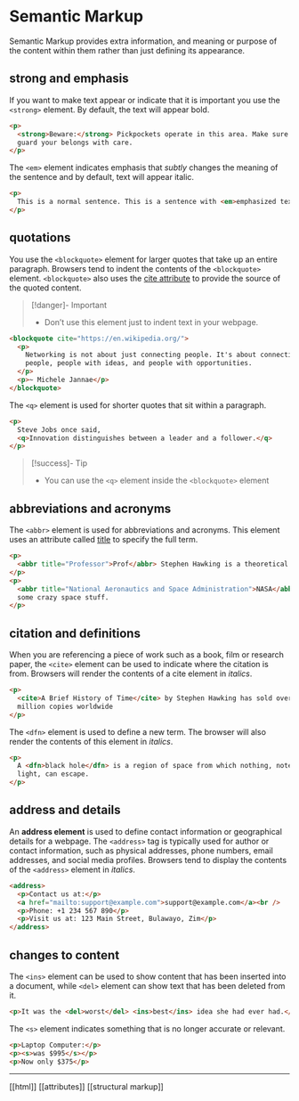 # Semantic Markup

Semantic Markup provides extra information, and meaning or purpose of the content within them rather than just defining its appearance.

## strong and emphasis

If you want to make text appear or indicate that it is important you use the `<strong>` element. By default, the text will appear bold.

```html
<p>
  <strong>Beware:</strong> Pickpockets operate in this area. Make sure that you
  guard your belongs with care.
</p>
```

The `<em>` element indicates emphasis that *subtly* changes the meaning of the sentence and by default, text will appear italic.

```html
<p>
  This is a normal sentence. This is a sentence with <em>emphasized text</em>.
</p>
```

## quotations

You use the `<blockquote>` element for larger quotes that take up an entire paragraph. Browsers tend to indent the contents of the `<blockquote>` element. `<blockquote>` also uses the [cite attribute](attributes#^fff13b) to provide the source of the quoted content.

>[!danger]- Important
>- Don’t use this element just to indent text in your webpage.

```html
<blockquote cite="https://en.wikipedia.org/">
  <p>
    Networking is not about just connecting people. It's about connecting
    people, people with ideas, and people with opportunities.
  </p>
  <p>~ Michele Jannae</p>
</blockquote>
```

The `<q>` element is used for shorter quotes that sit within a paragraph.

```html
<p>
  Steve Jobs once said,
  <q>Innovation distinguishes between a leader and a follower.</q>
</p>
```

>[!success]- Tip
>- You can use the `<q>` element inside the `<blockquote>` element

## abbreviations and acronyms

The `<abbr>` element is used for abbreviations and acronyms. This element uses an attribute called [title](def/attributes#^fff13b) to specify the full term.

```html
<p>
  <abbr title="Professor">Prof</abbr> Stephen Hawking is a theoretical physicist and cosmologist.
</p>
<p>
  <abbr title="National Aeronautics and Space Administration">NASA</abbr> do
  some crazy space stuff.
</p>
```

## citation and definitions

When you are referencing a piece of work such as a book, film or research paper, the `<cite>` element can be used to indicate where the citation is from. Browsers will render the contents of a cite element in _italics_.

```html
<p>
  <cite>A Brief History of Time</cite> by Stephen Hawking has sold over ten
  million copies worldwide
</p>
```

The `<dfn>` element is used to define a new term. The browser will also render the contents of this element in _italics_.

```html
<p>
  A <dfn>black hole</dfn> is a region of space from which nothing, note even
  light, can escape.
</p>
```

## address and details

An **address element** is used to define contact information or geographical details for a webpage. The `<address>` tag is typically used for author or contact information, such as physical addresses, phone numbers, email addresses, and social media profiles. Browsers tend to display the contents of the `<address>` element in _italics_.

```html
<address>
  <p>Contact us at:</p>
  <a href="mailto:support@example.com">support@example.com</a><br />
  <p>Phone: +1 234 567 890</p>
  <p>Visit us at: 123 Main Street, Bulawayo, Zim</p>
</address>
```

## changes to content

The `<ins>` element can be used to show content that has been inserted into a document, while `<del>` element can show text that has been deleted from it.

```html
<p>It was the <del>worst</del> <ins>best</ins> idea she had ever had.</p>
```

The `<s>` element indicates something that is no longer accurate or relevant.

```html
<p>Laptop Computer:</p>
<p><s>was $995</s></p>
<p>Now only $375</p>
```

---

[[html]]
[[attributes]]
[[structural markup]]